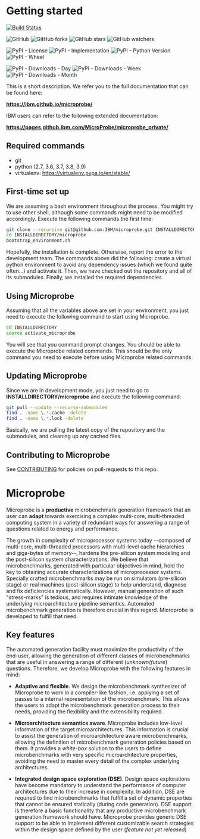 Getting started
===============

[![Build Status](https://travis-ci.org/IBM/microprobe.svg?branch=master)](https://travis-ci.org/IBM/microprobe)

![GitHub](https://img.shields.io/github/license/IBM/microprobe.svg)
![GitHub forks](https://img.shields.io/github/forks/IBM/microprobe.svg?style=social)
![GitHub stars](https://img.shields.io/github/stars/IBM/microprobe.svg?style=social)
![GitHub watchers](https://img.shields.io/github/watchers/IBM/microprobe.svg?style=social)

![PyPI - License](https://img.shields.io/pypi/l/microprobe_all.svg)
![PyPI - Implementation](https://img.shields.io/pypi/implementation/microprobe_all.svg)
![PyPI - Python Version](https://img.shields.io/pypi/pyversions/microprobe_all.svg)
![PyPI - Wheel](https://img.shields.io/pypi/wheel/microprobe_all.svg)

![PyPI - Downloads - Day](https://img.shields.io/pypi/dd/microprobe_all.svg)
![PyPI - Downloads - Week](https://img.shields.io/pypi/dw/microprobe_all.svg)
![PyPI - Downloads - Month](https://img.shields.io/pypi/dm/microprobe_all.svg)

This is a short description. We refer you to the full documentation
that can be found here:

**https://ibm.github.io/microprobe/**

IBM users can refer to the following extended documentation:

**https://pages.github.ibm.com/MicroProbe/microprobe_private/**

Required commands
-----------------

* git
* python (2.7, 3.6, 3.7, 3.8, 3.9)
* virtualenv: https://virtualenv.pypa.io/en/stable/

First-time set up
-----------------

We are assuming a bash environment throughout the process. You might
try to use other shell, although some commands might need to be
modified accordingly. Execute the following commands the first
time:

```bash
git clone --recursive git@github.com:IBM/microprobe.git INSTALLDIRECTORY/microprobe
cd INSTALLDIRECTORY/microprobe
bootstrap_environment.sh
```

Hopefully, the installation is complete. Otherwise, report the
error to the development team. The commands above did the following:
create a virtual python environment to avoid any dependency issues
(which we found quite often...) and activate it. Then, we have
checked out the repository and all of its submodules. Finally,
we installed the required dependencies.

Using Microprobe
----------------

Assuming that all the variables above are set in your environment,
you just need to execute the following command to start using Microprobe.

```bash
cd INSTALLDIRECTORY
source activate_microprobe
```

You will see that you command prompt changes. You should be able
to execute the Microprobe related commands. This should be the only
command you need to execute before using Microprobe related commands.

Updating Microprobe
-------------------

Since we are in development mode, you just need to go to
**INSTALLDIRECTORY/microprobe** and execute the following command:

```bash
git pull --update --recurse-submodules
find . -name \.*.cache -delete
find . -name \.*.lock -delete
```

Basically, we are pulling the latest copy of the repository and the
submodules, and cleaning up any cached files.

Contributing to Microprobe
--------------------------

See [CONTRIBUTING](./CONTRIBUTING.md) for policies
on pull-requests to this repo.

Microprobe
==========

Microprobe is a **productive** microbenchmark generation framework that an user
can **adapt** towards exercising a complex multi-core, multi-threaded computing
system in a variety of redundant ways for answering a range of questions
related to energy and performance.

The growth in complexity of microprocessor systems today --composed of
multi-core, multi-threaded processors with multi-level cache hierarchies and
giga-bytes of memory--, hardens the pre-silicon system modeling and the
post-silicon system characterizations. We believe that microbenchmarks,
generated with particular objectives in mind, hold the key to obtaining
accurate characterizations of microprocessor systems. Specially crafted
microbenchmarks may be run on simulators (pre-silicon stage) or real machines
(post-silicon stage) to help understand, diagnose and fix deficiencies
systematically. However, manual generation of such "stress-marks" is tedious,
and requires intimate knowledge of the underlying microarchitecture pipeline
semantics. Automated microbenchmark generation is therefore crucial in this
regard. Microprobe is developed to fulfill that need.

Key features
------------

The automated generation facility must maximize the productivity
of the end-user, allowing the generation of different classes of
microbenchmarks that are useful in answering a range of different
(*unknown*/*future*) questions.  Therefore, we develop Microprobe with the
following features in mind:


* **Adaptive and flexible**. We design the microbenchmark
  synthesizer of Microprobe to work in a compiler-like fashion, i.e.
  applying a set of passes to a internal representation of the
  microbenchmark. This allows the users to adapt the
  microbenchmark generation process to their needs,
  providing the flexibility and the extensibility required.

* **Microarchitecture semantics aware**. Microprobe includes
  low-level information of the target microarchitectures.
  This information is crucial to assist the generation of
  microarchitecture aware microbenchmarks, allowing the definition
  of microbenchmark generation policies based on them.
  It provides a *white-box* solution to the users to define microbenchmarks
  with very specific microarchitecture properties, avoiding the need to
  master every detail of the complex underlying architectures.

* **Integrated design space exploration (DSE)**. Design space explorations
  have become mandatory to understand the performance of computer architectures
  due to their increase in complexity. In addition, DSE are required to
  find microbenchmarks that fulfill a set of dynamic properties that cannot be
  ensured statically (during code generation). DSE support is therefore a basic
  functionality that any productive microbenchmark generation framework
  should have. Microprobe provides generic DSE support to be able to implement
  different  customizable search strategies within the design space defined
  by the user (*feature not yet released*)

